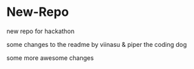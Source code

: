 # New-Repo
new repo for hackathon

some changes to the readme by viinasu & piper the coding dog

some more awesome changes
